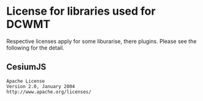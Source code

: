 # License for libraries used for DCWMT

Respective licenses apply for some liburarise, there plugins. Please see the following for the detail.

## CesiumJS

```
Apache License
Version 2.0, January 2004
http://www.apache.org/licenses/
```


